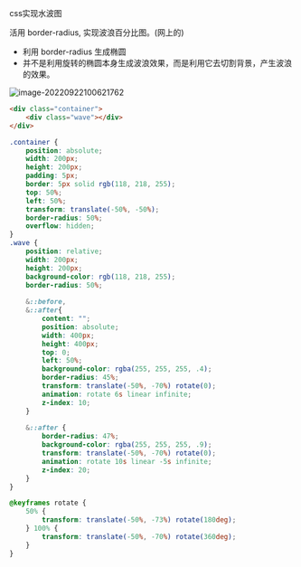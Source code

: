 css实现水波图

活用 border-radius, 实现波浪百分比图。(网上的)

- 利用 border-radius 生成椭圆
- 并不是利用旋转的椭圆本身生成波浪效果，而是利用它去切割背景，产生波浪的效果。

![image-20220922100621762](D:\LJY\code\dataNote20221010\img\image-20220922100621762.png)

```html
<div class="container">
    <div class="wave"></div>
</div>
```



```css
.container {
    position: absolute;
    width: 200px;
    height: 200px;
    padding: 5px;
    border: 5px solid rgb(118, 218, 255);
    top: 50%;
    left: 50%;
    transform: translate(-50%, -50%);
    border-radius: 50%;
    overflow: hidden;
}
.wave {
    position: relative;
    width: 200px;
    height: 200px;
    background-color: rgb(118, 218, 255);
    border-radius: 50%;
 
    &::before,
    &::after{
        content: "";
        position: absolute;
        width: 400px;
        height: 400px;
        top: 0;
        left: 50%;
        background-color: rgba(255, 255, 255, .4);
        border-radius: 45%;
        transform: translate(-50%, -70%) rotate(0);
        animation: rotate 6s linear infinite;
        z-index: 10;
    }
    
    &::after {
        border-radius: 47%;
        background-color: rgba(255, 255, 255, .9);
        transform: translate(-50%, -70%) rotate(0);
        animation: rotate 10s linear -5s infinite;
        z-index: 20;
    }
}

@keyframes rotate {
    50% {
        transform: translate(-50%, -73%) rotate(180deg);
    } 100% {
        transform: translate(-50%, -70%) rotate(360deg);
    }
}
```

